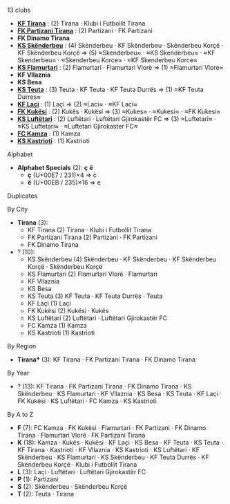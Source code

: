 13 clubs

- [**KF Tirana**](https://en.wikipedia.org/wiki/KF_Tirana) : (2) Tirana · Klubi i Futbollit Tirana
- [**FK Partizani Tirana**](https://en.wikipedia.org/wiki/FK_Partizani_Tirana) : (2) Partizani · FK Partizani
- **FK Dinamo Tirana**
- [**KS Skënderbeu**](https://en.wikipedia.org/wiki/KF_Skënderbeu_Korçë) : (4) Skënderbeu · KF Skënderbeu · Skënderbeu Korçë · KF Skënderbeu Korçë ⇒ (5) ≈Skenderbeu≈ · ≈KS Skenderbeu≈ · ≈KF Skenderbeu≈ · ≈Skenderbeu Korce≈ · ≈KF Skenderbeu Korce≈
- [**KS Flamurtari**](https://en.wikipedia.org/wiki/Flamurtari_Vlorë) : (2) Flamurtari · Flamurtari Vlorë ⇒ (1) ≈Flamurtari Vlore≈
- **KF Vllaznia**
- **KS Besa**
- [**KS Teuta**](https://en.wikipedia.org/wiki/KF_Teuta_Durrës) : (3) Teuta · KF Teuta · KF Teuta Durrës ⇒ (1) ≈KF Teuta Durres≈
- [**KF Laçi**](https://en.wikipedia.org/wiki/KF_Laçi) : (1) Laçi ⇒ (2) ≈Laci≈ · ≈KF Laci≈
- [**FK Kukësi**](https://en.wikipedia.org/wiki/FK_Kukësi) : (2) Kukës · Kukësi ⇒ (3) ≈Kukes≈ · ≈Kukesi≈ · ≈FK Kukesi≈
- [**KS Luftëtari**](https://en.wikipedia.org/wiki/Luftëtari_Gjirokastër_FC) : (2) Luftëtari · Luftëtari Gjirokastër FC ⇒ (3) ≈Luftetari≈ · ≈KS Luftetari≈ · ≈Luftetari Gjirokaster FC≈
- [**FC Kamza**](https://en.wikipedia.org/wiki/FC_Kamza) : (1) Kamza
- [**KS Kastrioti**](https://en.wikipedia.org/wiki/KS_Kastrioti) : (1) Kastrioti




Alphabet

- **Alphabet Specials** (2):  **ç**  **ë** 
  - **ç** (U+00E7 / 231)×4 ⇒ c
  - **ë** (U+00EB / 235)×16 ⇒ e




Duplicates





By City

- **Tirana** (3): 
  - KF Tirana  (2) Tirana · Klubi i Futbollit Tirana
  - FK Partizani Tirana  (2) Partizani · FK Partizani
  - FK Dinamo Tirana 
- ? (10): 
  - KS Skënderbeu  (4) Skënderbeu · KF Skënderbeu · KF Skënderbeu Korçë · Skënderbeu Korçë
  - KS Flamurtari  (2) Flamurtari Vlorë · Flamurtari
  - KF Vllaznia 
  - KS Besa 
  - KS Teuta  (3) KF Teuta · KF Teuta Durrës · Teuta
  - KF Laçi  (1) Laçi
  - FK Kukësi  (2) Kukësi · Kukës
  - KS Luftëtari  (2) Luftëtari · Luftëtari Gjirokastër FC
  - FC Kamza  (1) Kamza
  - KS Kastrioti  (1) Kastrioti




By Region

- **Tirana†** (3):   KF Tirana · FK Partizani Tirana · FK Dinamo Tirana




By Year

- ? (13):   KF Tirana · FK Partizani Tirana · FK Dinamo Tirana · KS Skënderbeu · KS Flamurtari · KF Vllaznia · KS Besa · KS Teuta · KF Laçi · FK Kukësi · KS Luftëtari · FC Kamza · KS Kastrioti






By A to Z

- **F** (7): FC Kamza · FK Kukësi · Flamurtari · FK Partizani · FK Dinamo Tirana · Flamurtari Vlorë · FK Partizani Tirana
- **K** (18): Kamza · Kukës · Kukësi · KF Laçi · KS Besa · KF Teuta · KS Teuta · KF Tirana · Kastrioti · KF Vllaznia · KS Kastrioti · KS Luftëtari · KF Skënderbeu · KS Flamurtari · KS Skënderbeu · KF Teuta Durrës · KF Skënderbeu Korçë · Klubi i Futbollit Tirana
- **L** (3): Laçi · Luftëtari · Luftëtari Gjirokastër FC
- **P** (1): Partizani
- **S** (2): Skënderbeu · Skënderbeu Korçë
- **T** (2): Teuta · Tirana




